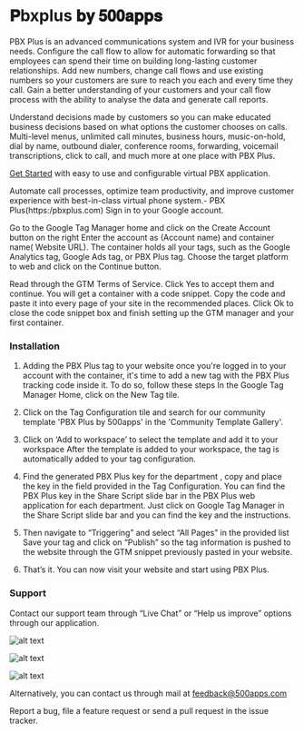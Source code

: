 # 𝐏bxplus 𝐛𝐲 𝟓𝟎𝟎𝐚𝐩𝐩𝐬
PBX Plus is an advanced communications system and IVR for your business needs. Configure the call flow to allow for automatic forwarding so that employees can spend their time on building long-lasting customer relationships. Add new numbers, change call flows and use existing numbers so your customers are sure to reach you each and every time they call. Gain a better understanding of your customers and your call flow process with the ability to analyse the data and generate call reports. 

Understand decisions made by customers so you can make educated business decisions based on what options the customer chooses on calls. Multi-level menus, unlimited call minutes, business hours, music-on-hold, dial by name, outbound dialer, conference rooms, forwarding, voicemail transcriptions, click to call, and much more at one place with PBX Plus.

[Get Started](https://infinity.500apps.com/Pbxplus) with easy to use and configurable virtual PBX application. 

Automate call processes, optimize team productivity, and improve customer experience with best-in-class virtual phone system.- PBX Plus(https:/pbxplus.com)
Sign in to your Google account.

Go to the Google Tag Manager home and click on the Create Account button on the right
Enter the account as (Account name) and container name( Website URL).
The container holds all your tags, such as the Google Analytics tag, Google Ads tag, or PBX Plus tag. Choose the target platform to web and click on the Continue button.

Read through the GTM Terms of Service. Click Yes to accept them and continue.
You will get a container with a code snippet. Copy the code and paste it into every page of your site in the recommended places. Click Ok to close the code snippet box and finish setting up the GTM manager and your first container.

### Installation 

1. Adding the PBX Plus tag to your website once you're logged in to your account with the container, it's time to add a new tag with the PBX Plus tracking code inside it. To do so, follow these steps
In the Google Tag Manager Home, click on the New Tag tile.


2. Click on the Tag Configuration tile and search for our community template 'PBX Plus by 500apps' in the 'Community Template Gallery'.


3. Click on ‘Add to workspace’ to select the template and add it to your workspace
After the template is added to your workspace, the tag is automatically added to your tag configuration.


4. Find the generated PBX Plus key for the department , copy and place the key in the field provided in the Tag Configuration. You can find the PBX Plus key in the Share Script slide bar in the PBX Plus web application for each department. Just click on Google Tag Manager in the Share Script slide bar and you can find the key and the instructions.


5. Then navigate to “Triggering” and select “All Pages” in the provided list
Save your tag and click on “Publish” so the tag information is pushed to the website through the GTM snippet previously pasted in your website.


6. That’s it. You can now visit your website and start using PBX Plus.


### Support

Contact our support team through “Live Chat” or “Help us improve” options through our application.

![alt text](https://infinity.500apps.com/img/pushninja/GTM-Image-1.png)

![alt text](https://infinity.500apps.com/img/pushninja/GTM-Image-2.png)

![alt text](https://infinity.500apps.com/img/pushninja/GTM-Image-3.png)

Alternatively, you can contact us through mail at feedback@500apps.com 

Report a bug, file a feature request or send a pull request in the issue tracker.
